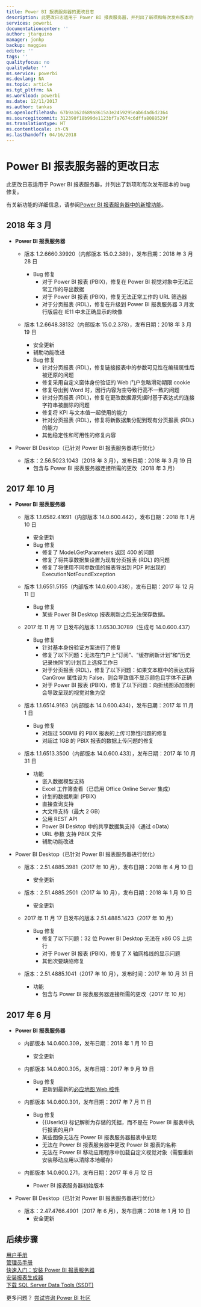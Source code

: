 ```yaml
---
title: Power BI 报表服务器的更改日志
description: 此更改日志适用于 Power BI 报表服务器，并列出了新项和每次发布版本的 bug 修复。
services: powerbi
documentationcenter: ''
author: jtarquino
manager: jonhp
backup: maggies
editor: ''
tags: ''
qualityfocus: no
qualitydate: ''
ms.service: powerbi
ms.devlang: NA
ms.topic: article
ms.tgt_pltfrm: NA
ms.workload: powerbi
ms.date: 12/11/2017
ms.author: tankas
ms.openlocfilehash: 67b9a162d689a8615a3e2459295eab6dad6d2364
ms.sourcegitcommit: 312390f18b99de1123bf7a7674c6dffa8088529f
ms.translationtype: HT
ms.contentlocale: zh-CN
ms.lasthandoff: 04/16/2018
---
```

# <a name="changelog-for-power-bi-report-server"></a>Power BI 报表服务器的更改日志

此更改日志适用于 Power BI 报表服务器，并列出了新项和每次发布版本的 bug 修复。

有关新功能的详细信息，请参阅[Power BI 报表服务器中的新增功能](whats-new.md)。 

## <a name="march-2018"></a>2018 年 3 月
- **Power BI 报表服务器**
    - 版本 1.2.6660.39920（内部版本 15.0.2.389），发布日期：2018 年 3 月 28 日
        - Bug 修复
            - 对于 Power BI 报表 (PBIX)，修复在 Power BI 视觉对象中无法正常工作的导出数据
            - 对于 Power BI 报表 (PBIX)，修复无法正常工作的 URL 筛选器
            - 对于分页报表 (RDL)，修复在升级到 Power BI 报表服务器 3 月发行版后在 IE11 中未正确显示的映像

    - 版本 1.2.6648.38132（内部版本 15.0.2.378），发布日期：2018 年 3 月 19 日
        - 安全更新
        - 辅助功能改进
        - Bug 修复
            - 针对分页报表 (RDL)，修复链接报表中的参数可见性在编辑属性后被还原的问题
            - 修复采用自定义窗体身份验证的 Web 门户忽略滑动期限 cookie
            - 修复导出到 Word 时，因行内容为空导致行高不一致的问题
            - 针对分页报表 (RDL)，修复在更改数据源凭据时基于表达式的连接字符串被删除的问题
            - 修复将 KPI 与文本值一起使用的能力
            - 针对分页报表 (RDL)，修复将新数据集分配到现有分页报表 (RDL) 的能力
            - 其他稳定性和可用性的修复内容

- Power BI Desktop（已针对 Power BI 报表服务器进行优化）
    - 版本：2.56.5023.1043（2018 年 3 月），发布日期：2018 年 3 月 19 日
        - 包含与 Power BI 报表服务器连接所需的更改（2018 年 3 月）

## <a name="october-2017"></a>2017 年 10 月

- **Power BI 报表服务器**
    - 版本 1.1.6582.41691（内部版本 14.0.600.442），发布日期：2018 年 1 月 10 日
        - 安全更新
        - Bug 修复
            - 修复了 Model.GetParameters 返回 400 的问题
            - 修复了将共享数据集设置为现有分页报表 (RDL) 的问题
            - 修复了将使用不同参数值的报表导出到 PDF 时出现的 ExecutionNotFoundException

    - 版本 1.1.6551.5155（内部版本 14.0.600.438），发布日期：2017 年 12 月 11 日
        - Bug 修复
            - 某些 Power BI Desktop 报表刷新之后无法保存数据。

    - 2017 年 11 月 17 日发布的版本 1.1.6530.30789（生成号 14.0.600.437）
        - Bug 修复
            - 针对基本身份验证方案进行了修复 
            - 修复了以下问题：无法在门户上“订阅”、“缓存刷新计划”和“历史记录快照”的计划页上选择工作日
            - 对于分页报表 (RDL)，修复了以下问题：如果文本框中的表达式将 CanGrow 属性设为 False，则会导致值不显示颜色且字体不正确
            - 对于 Power BI 报表 (PBIX)，修复了以下问题：向折线图添加图例会导致呈现的视觉对象为空

    - 版本 1.1.6514.9163（内部版本 14.0.600.434），发布日期：2017 年 11 月 1 日
        - Bug 修复
            - 对超过 500MB 的 PBIX 报表的上传可靠性问题的修复
            - 对超过 1GB 的 PBIX 报表的数据上传问题的修复

    - 版本 1.1.6513.3500（内部版本 14.0.600.433），发布日期：2017 年 10 月 31 日
        - 功能
            - 嵌入数据模型支持
            - Excel 工作簿查看（已启用 Office Online Server 集成）
            - 计划的数据刷新 (PBIX)
            - 直接查询支持
            - 大文件支持（最大 2 GB）
            - 公用 REST API
            - Power BI Desktop 中的共享数据集支持（通过 oData）
            - URL 参数 支持 PBIX 文件
            - 辅助功能改进

- Power BI Desktop（已针对 Power BI 报表服务器进行优化）
    - 版本：2.51.4885.3981（2017 年 10 月），发布日期：2018 年 4 月 10 日
        - 安全更新

    - 版本：2.51.4885.2501（2017 年 10 月），发布日期：2018 年 1 月 10 日
        - 安全更新

    - 2017 年 11 月 17 日发布的版本 2.51.4885.1423（2017 年 10 月）
        - Bug 修复
            - 修复了以下问题：32 位 Power BI Desktop 无法在 x86 OS 上运行
            - 对于 Power BI 报表 (PBIX)，修复了 X 轴网格线的显示问题
            - 其他次要缺陷修复

    - 版本：2.51.4885.1041（2017 年 10 月），发布时间：2017 年 10 月 31 日
        - 功能
            - 包含与 Power BI 报表服务器连接所需的更改（2017 年 10 月）

## <a name="june-2017"></a>2017 年 6 月

- **Power BI 报表服务器**
    - 内部版本 14.0.600.309，发布日期：2018 年 1 月 10 日
        - 安全更新

    - 内部版本 14.0.600.305，发布日期：2017 年 9 月 19 日  
        - Bug 修复
            - 更新到最新的[必应地图 Web 控件](https://msdn.microsoft.com/library/mt712542.aspx)

    - 内部版本 14.0.600.301，发布日期：2017 年 7 月 11 日
        - Bug 修复
            - {{UserId}} 标记解析为存储的凭据，而不是在 Power BI 报表中执行报表的用户
            - 某些图像无法在 Power BI 报表服务器报表中呈现
            - 无法在 Power BI 报表服务器中更改 Power BI 报表的名称
            - 无法在 Power BI 移动应用程序中加载自定义视觉对象（需要重新安装移动应用以清除本地缓存）

    - 内部版本 14.0.600.271，发布日期：2017 年 6 月 12 日
        - Power BI 报表服务器初始版本

- Power BI Desktop（已针对 Power BI 报表服务器进行优化）
    - 版本：2.47.4766.4901（2017 年 6 月），发布日期：2018 年 1 月 10 日
        - 安全更新

## <a name="next-steps"></a>后续步骤

[用户手册](user-handbook-overview.md)  
[管理员手册](admin-handbook-overview.md)  
[快速入门：安装 Power BI 报表服务器](quickstart-install-report-server.md)  
[安装报表生成器](https://docs.microsoft.com/sql/reporting-services/install-windows/install-report-builder)  
[下载 SQL Server Data Tools (SSDT)](http://go.microsoft.com/fwlink/?LinkID=616714)

更多问题？ [尝试咨询 Power BI 社区](https://community.powerbi.com/)
